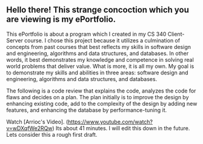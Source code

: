 

## Hello there! This strange concoction which you are viewing is my ePortfolio. 

This ePortfolio is about a program which I created in my CS 340 Client-Server course. I chose this project because it utilizes a culmination of concepts from past courses that best reflects my skills in software design and engineering, algorithms and data structures, and databases. In other words, it best demonstrates my knowledge and competence in solving real world problems that deliver value. What is more, it is all my own. My goal is to demonstrate my skills and abilities in three areas: software design and engineering, algorithms and data structures, and databases.


The following is a code review that explains the code, analyzes the code for flaws and decides on a plan. The plan initially is to improve the design by enhancing existing code, add to the complexity of the design by adding new features, and enhancing the database by performance-tuning it. 

Watch [Arrioc's Video]. (https://www.youtube.com/watch?v=wDXqfWe2RQw)
Its about 41 minutes. I will edit this down in the future. Lets consider this a rough first draft.
